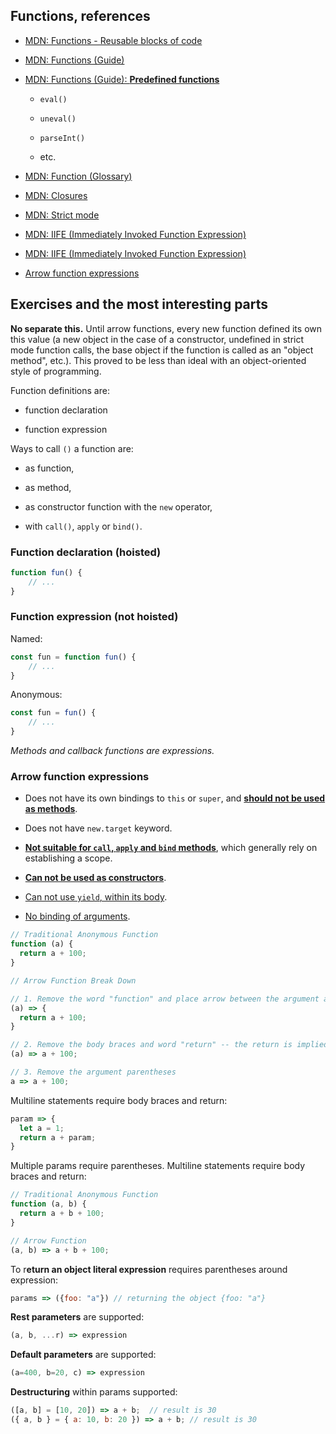 ## Functions, references

* [MDN: Functions - Reusable blocks of code](https://developer.mozilla.org/en-US/docs/Learn/JavaScript/Building_blocks/Functions)

* [MDN: Functions (Guide)](https://developer.mozilla.org/en-US/docs/Web/JavaScript/Guide/Functions)
 
* [MDN: Functions (Guide): **Predefined functions**](https://developer.mozilla.org/en-US/docs/Web/JavaScript/Guide/Functions#predefined_functions)
 
    * `eval()`
  
    * `uneval()`

    * `parseInt()`

    * etc.

* [MDN: Function (Glossary)](https://developer.mozilla.org/en-US/docs/Glossary/Function)

* [MDN: Closures](https://developer.mozilla.org/en-US/docs/Web/JavaScript/Closures)
  
* [MDN: Strict mode](https://developer.mozilla.org/en-US/docs/Web/JavaScript/Reference/Strict_mode)
 
* [MDN: IIFE (Immediately Invoked Function Expression)](https://developer.mozilla.org/en-US/docs/Glossary/IIFE)
  
* [MDN: IIFE (Immediately Invoked Function Expression)](https://developer.mozilla.org/en-US/docs/Glossary/IIFE)
  
* [Arrow function expressions](https://developer.mozilla.org/en-US/docs/Web/JavaScript/Reference/Functions/Arrow_functions)
  

## Exercises and the most interesting parts

**No separate this.** Until arrow functions, every new function defined its own this value (a new object in the case of a constructor, undefined in strict mode function calls, the base object if the function is called as an "object method", etc.). This proved to be less than ideal with an object-oriented style of programming.

Function definitions are:

* function declaration

* function expression

Ways to call `()` a function are:

* as function,

* as method,

* as constructor function with the `new` operator,

* with `call()`, `apply` or `bind()`.

### Function declaration (hoisted)

```js
function fun() {
    // ...
}
```

### Function expression (not hoisted)

Named:
```js
const fun = function fun() {
    // ...
}
```

Anonymous:
```js
const fun = fun() {
    // ...
}
```

*Methods and callback functions are expressions.*


### Arrow function expressions

* Does not have its own bindings to `this` or `super`, and [**should not be used as methods**](https://developer.mozilla.org/en-US/docs/Web/JavaScript/Reference/Functions/Arrow_functions#arrow_functions_used_as_methods).

* Does not have `new.target` keyword.

* [**Not suitable for `call`, `apply` and `bind` methods**](https://developer.mozilla.org/en-US/docs/Web/JavaScript/Reference/Functions/Arrow_functions#call_apply_and_bind), which generally rely on establishing a scope.

* [**Can not be used as constructors**](https://developer.mozilla.org/en-US/docs/Web/JavaScript/Reference/Functions/Arrow_functions#use_of_the_new_operator).

* [Can not use `yield`, within its body](https://developer.mozilla.org/en-US/docs/Web/JavaScript/Reference/Functions/Arrow_functions#use_of_the_yield_keyword).

* [No binding of arguments](https://developer.mozilla.org/en-US/docs/Web/JavaScript/Reference/Functions/Arrow_functions#no_binding_of_arguments).

```js
// Traditional Anonymous Function
function (a) {
  return a + 100;
}

// Arrow Function Break Down

// 1. Remove the word "function" and place arrow between the argument and opening body bracket
(a) => {
  return a + 100;
}

// 2. Remove the body braces and word "return" -- the return is implied.
(a) => a + 100;

// 3. Remove the argument parentheses
a => a + 100;
```

Multiline statements require body braces and return:

```js
param => {
  let a = 1;
  return a + param;
}
```

Multiple params require parentheses. Multiline statements require body braces and return:

```js
// Traditional Anonymous Function
function (a, b) {
  return a + b + 100;
}

// Arrow Function
(a, b) => a + b + 100;
```

To r**eturn an object literal expression** requires parentheses around expression:

```js
params => ({foo: "a"}) // returning the object {foo: "a"}
```

**Rest parameters** are supported:
```js
(a, b, ...r) => expression
```
**Default parameters** are supported:
```js
(a=400, b=20, c) => expression
```

**Destructuring** within params supported:
```js
([a, b] = [10, 20]) => a + b;  // result is 30
({ a, b } = { a: 10, b: 20 }) => a + b; // result is 30
```